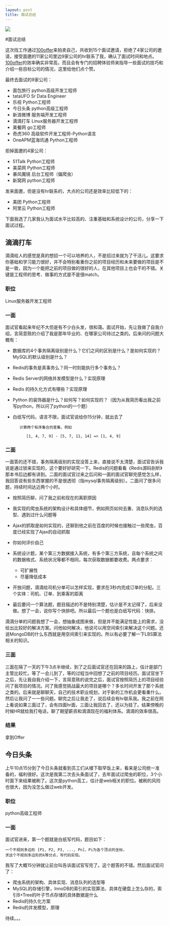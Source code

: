 ```yaml
---
layout: post
title: 面试总结 
---
```


![](http://stillzhl.github.io/image/job_hunting.png)

#面试总结

这次找工作通过[100offer](http://www.100offer.com/i/Fbmo5sDR)来拍卖自己，共收到15个面试邀请，拒绝了4家公司的邀请，接受面邀的11家公司里边9家公司的hr联系了我，确认了面试时间和地点。[100offer](http://www.100offer.com/i/Fbmo5sDR)的效率确实非常高，而且会有专门的招聘体验师来指导一些面试的技巧和介绍一些目标公司的情况，这里给他们点个赞。

最终去面试的9家公司：

*  面包旅行 python高级开发工程师
*  tataUFO Sr Data Engineer
*  乐视 Python工程师
*  今日头条 python高级工程师
*  新浪微博 服务端开发工程师
*  滴滴打车 Linux服务器开发工程师
*  美餐网 go工程师
*  奇虎360 高级软件开发工程师-Python语言
*  OneAPM蓝海讯通 Python工程师


拒掉面邀的4家公司：

* 51Talk Python工程师
* 美菜网 Python工程师
* 暴风魔镜 后台工程师（偏爬虫）
* 新窝网 python工程师


发来面邀，但是没有hr联系的，大点的公司还是效率比较低下的：

* 美团 Python工程师
* 阿里云 Python工程师


下面我选了几家我认为面试水平比较高的、注重基础和系统设计的公司，分享一下面试过程。

## __滴滴打车__
滴滴给人的感觉是真的想招一个可以培养的人，不是招过来就为了干活儿。这要求你基础和学习能力很好，并不会特别看重你之前的项目经历和未来要做的项目是不是一致，因为一个能把之前的项目做的很好的人，在其他项目上也会干的不错。关键是工程师的思考、做事的方式是不是很match。

### 职位
Linux服务器开发工程师

### 一面

面试官看起来年纪不大但是有不少白头发，很和蔼。面试开始，先让我做了自我介绍，言简意赅的介绍了我是那年毕业的、在哪家公司待过之类的。后来问的问题大概有：
	
* 数据库的4个事务隔离级别是什么？它们之间的区别是什么？是如何实现的？MySQL的默认级别是什么？
* Redis的事务是真事务么？同一时刻能执行多个事务么？
* Redis Server的网络并发模型是什么？实现原理
* Redis 的持久化方式有哪些？实现原理
* Python 的装饰器是什么？如何写？如何实现的？（因为从我简历看出我之前写python，所以问了python的一个题）
* 白纸写代码，语言不限，面试官说给你15分钟，就出去了
    
         计算两个有序集合的差集，例如 
    
            [1, 4, 7, 9] - [5, 7, 11, 14] => [1, 4, 9]


### 二面

一面答的还不错，事务隔离级别的实现没答上来，直接说不太清楚，面试官告诉我说是通过锁来实现的，这个要好好研究一下。Redis的问题看看《Redis源码剖析》那本书后边都有讲到。二面的面试官过来之后问和一面的面试官聊完感觉怎么样，我回答说有些东西掌握的不是很透彻（指mysql事务隔离级别）。二面问了很多问题，持续时间达近两个小时。

* 按照简历聊，问了我之前和现在的离职原因
* 我实现的爬虫系统的架构设计和具体细节，例如网页如何去重、消息队列的选型、遇到过什么问题等
* Ajax的抓取是如何实现的，还聊到他之前在百度的时候也接触过一些爬虫，百度已经实现了Ajax的自动抓取
* 你如何评价自己
* 系统设计题，某个第三方数据接入系统，有多个第三方系统，且每个系统之间的数据格式、系统状况等都不相同，每次获取数据都要收费。两点要求：

	* 可扩展性
	* 尽量降低成本
	
* 开放问题，滴滴给司机分单可以怎样实现，要求在3秒内完成订单的分配。三个实体：司机、订单、到乘客的距离
* 最后要问一个算法题，题目描述的不是特别清楚，估计是不太记得了，后来没做。想了一会，说你写个快排吧。所以最后一个题也是白纸写代码：快排。

滴滴分单的问题我想了一会，想抽象成图来做，但是并不能满足性能上的需求，没给出比较好的解决方案。问他如何解决，他说可以用空间索引来解决这个问题。还说MongoDB的什么东西就是用空间索引来实现的。所以有必要了解一下LBS算法相关的知识。

### 三面

三面在隔了一天的下午3点半继续，到了之后面试官还在回来的路上，估计是部门主管比较忙。等了一会儿到了，等的过程当中回想了之前的项目经历。面试官坐下之后，先让我自我介绍一下，言简意赅的说完之后，面试官按照简历上的项目经验问了我项目的情况。问了我感觉挑战最大的项目是哪个？多长时间开发了那个系统之类的。后来就是聊聊天，自己的技术职业规划，对于新的工作机会更看重什么。然后让我问了一一些问题。聊完之后让我走了，说后续会有hr联系我。我之前在网上看说如果三面过了，会有四面hr面，三面让我回去了，还以为挂了。结果傍晚的时候HR就给我打电话，聊了期望薪资和滴滴现在的福利体系。滴滴的效率很高。

### 结果
拿到Offer


## 今日头条
上午10点15分到了今日头条就看到员工们从楼下取早饭上来，看来是公司统一准备的，福利很好。这次是我第二次去头条面试了，去年面试过爬虫的职位，3个小时面下来结果被刷了。这次是python高工，估计是web相关的职位。被刷的风险也很大，因为没怎么做过web开发。

### 职位
python高级工程师

### 一面
面试官进来，第一个题就是白纸写代码，题目如下：

    一个不规则多边形 [P1, P2, P3, ..., Pn]，Pi为各个顶点的坐标，
    求这个不规则多边形的k等分点，写代码实现。

我写了大概15分钟就让前台叫告诉面试官写完了。这个题答的不错。然后面试官问了：

* 爬虫系统的架构、具体实现、消息队列的选型等
* MySQL的存储引擎，InnoDB的索引的实现算法、具体在硬盘上怎么存的，索引B+Tree的叶子节点存储的具体数据是什么
* Redis的持久化方案
* Redis的并发模型，原理


待续。。。


